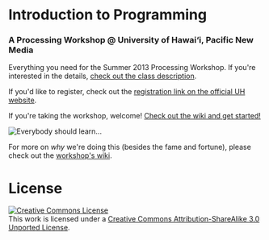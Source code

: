 # Introduction to Programming

### A Processing Workshop @ University of Hawai‘i, Pacific New Media

Everything you need for the Summer 2013 Processing Workshop. If you're interested in the details, [check out the class description][class description].

If you'd like to register, check out the [registration link on the official UH website][official website].

If you're taking the workshop, welcome! [Check out the wiki and get started!][wiki]

![Everybody should learn...](https://raw.github.com/PasDeChocolat/PNMProcessingWorkshop_Summer2013/master/images/steve-jobs.jpeg)

For more on *why* we're doing this (besides the fame and fortune), please check out the [workshop's wiki][wiki].

# License

<a rel="license" href="http://creativecommons.org/licenses/by-sa/3.0/deed.en_US"><img alt="Creative Commons License" style="border-width:0" src="http://i.creativecommons.org/l/by-sa/3.0/80x15.png" /></a><br />This work is licensed under a <a rel="license" href="http://creativecommons.org/licenses/by-sa/3.0/deed.en_US">Creative Commons Attribution-ShareAlike 3.0 Unported License</a>.

[class description]: https://github.com/OutOfOffice/PNMProcessingWorkshop_Summer2013/wiki/Workshop-Description "Class Description"
[official website]: http://www.outreach.hawaii.edu/noncredit/courses/programdetail/2212 "Official Website"
[wiki]: https://github.com/OutOfOffice/PNMProcessingWorkshop_Summer2013/wiki "The Workshop Wiki"

